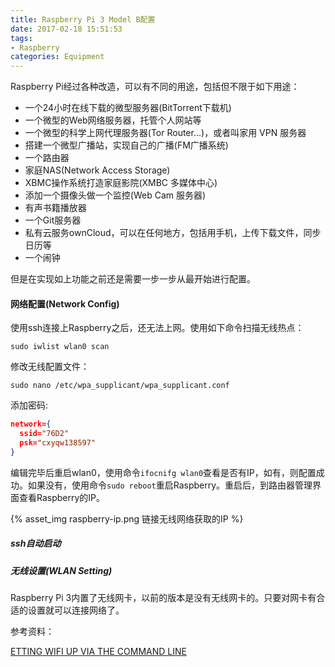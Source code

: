 ```yaml
---
title: Raspberry Pi 3 Model B配置
date: 2017-02-18 15:51:53
tags:
- Raspberry
categories: Equipment
---
```


Raspberry Pi经过各种改造，可以有不同的用途，包括但不限于如下用途：

* 一个24小时在线下载的微型服务器(BitTorrent下载机)
* 一个微型的Web网络服务器，托管个人网站等
* 一个微型的科学上网代理服务器(Tor Router...)，或者叫家用 VPN 服务器
* 搭建一个微型广播站，实现自己的广播(FM广播系统)
* 一个路由器
* 家庭NAS(Network Access Storage)
* XBMC操作系统打造家庭影院(XMBC 多媒体中心)
* 添加一个摄像头做一个监控(Web Cam 服务器)
* 有声书籍播放器
* 一个Git服务器
* 私有云服务ownCloud，可以在任何地方，包括用手机，上传下载文件，同步日历等
* 一个闹钟

但是在实现如上功能之前还是需要一步一步从最开始进行配置。

<!-- more -->

#### 网络配置(Network Config)

使用ssh连接上Raspberry之后，还无法上网。使用如下命令扫描无线热点：

````shell
sudo iwlist wlan0 scan
````

修改无线配置文件：

```
sudo nano /etc/wpa_supplicant/wpa_supplicant.conf
```

添加密码:

```json
network={    
  ssid="76D2"    
  psk="cxyqw138597"
}
```


编辑完毕后重启wlan0，使用命令`ifocnifg wlan0`查看是否有IP，如有，则配置成功。如果没有，使用命令`sudo reboot`重启Raspberry。重启后，到路由器管理界面查看Raspberry的IP。

{% asset_img raspberry-ip.png 链接无线网络获取的IP %}

##### ssh自动启动



##### 无线设置(WLAN Setting)

Raspberry Pi 3内置了无线网卡，以前的版本是没有无线网卡的。只要对网卡有合适的设置就可以连接网络了。









参考资料：

[ETTING WIFI UP VIA THE COMMAND LINE](https://www.raspberrypi.org/documentation/configuration/wireless/wireless-cli.md)



